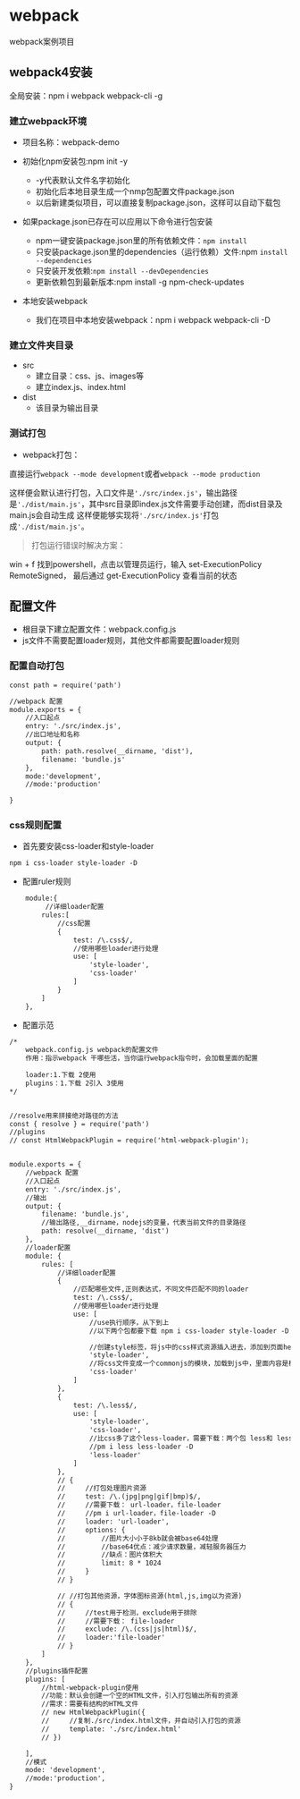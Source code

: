 # webpack

webpack案例项目

## webpack4安装

全局安装：npm i webpack webpack-cli -g

### 建立webpack环境

+ 项目名称：webpack-demo

+ 初始化npm安装包:npm init -y
  - -y代表默认文件名字初始化
  - 初始化后本地目录生成一个nmp包配置文件package.json
  - 以后新建类似项目，可以直接复制package.json，这样可以自动下载包

+ 如果package.json已存在可以应用以下命令进行包安装
  - npm一键安装package.json里的所有依赖文件：`npm install`
  - 只安装package.json里的dependencies（运行依赖）文件:npm `install --dependencies`
  - 只安装开发依赖:`npm install --devDependencies`
  - 更新依赖包到最新版本:npm install -g npm-check-updates
  
+ 本地安装webpack
  - 我们在项目中本地安装webpack：npm i webpack webpack-cli -D

### 建立文件夹目录

+ src
  - 建立目录：css、js、images等
  - 建立index.js、index.html
+ dist
  - 该目录为输出目录



### 测试打包

+ webpack打包：

 直接运行`webpack --mode development`或者`webpack --mode production`

这样便会默认进行打包，入口文件是`'./src/index.js'`，输出路径是`'./dist/main.js'`，其中src目录即index.js文件需要手动创建，而dist目录及main.js会自动生成
这样便能够实现将`'./src/index.js'`打包成`'./dist/main.js'`。 

> 打包运行错误时解决方案：

win + f 找到powershell，点击以管理员运行，输入 set-ExecutionPolicy RemoteSigned，
最后通过 get-ExecutionPolicy 查看当前的状态

## 配置文件

+ 根目录下建立配置文件：webpack.config.js
+ js文件不需要配置loader规则，其他文件都需要配置loader规则


### 配置自动打包

```html
const path = require('path')

//webpack 配置
module.exports = {    
    //入口起点
    entry: './src/index.js',
    //出口地址和名称
    output: {
        path: path.resolve(__dirname, 'dist'),
        filename: 'bundle.js'
    },
    mode:'development',
	//mode:'production'

}
```

### css规则配置

+ 首先要安装css-loader和style-loader

````html
npm i css-loader style-loader -D
````

+ 配置ruler规则

````html
    module:{
         //详细loader配置
        rules:[
            //css配置
            {
                test: /\.css$/,
                //使用哪些loader进行处理
                use: [
                    'style-loader',
                    'css-loader'
                ]  
            }
        ]
    },
````

+ 配置示范

```html
/*
    webpack.config.js webpack的配置文件
    作用：指示webpack 干哪些活，当你运行webpack指令时，会加载里面的配置
    
    loader:1.下载 2使用
    plugins：1.下载 2引入 3使用
*/


//resolve用来拼接绝对路径的方法
const { resolve } = require('path')
//plugins
// const HtmlWebpackPlugin = require('html-webpack-plugin');


module.exports = {
    //webpack 配置
    //入口起点
    entry: './src/index.js',
    //输出
    output: {
        filename: 'bundle.js',
        //输出路径,__dirname，nodejs的变量，代表当前文件的目录路径
        path: resolve(__dirname, 'dist')
    },
    //loader配置
    module: {
        rules: [
            //详细loader配置
            {
                //匹配哪些文件,正则表达式，不同文件匹配不同的loader
                test: /\.css$/,
                //使用哪些loader进行处理
                use: [
                    //use执行顺序，从下到上
                    //以下两个包都要下载 npm i css-loader style-loader -D

                    //创建style标签，将js中的css样式资源插入进去，添加到页面head中生效
                    'style-loader',
                    //将css文件变成一个commonjs的模块，加载到js中，里面内容是样式字符串
                    'css-loader'
                ]
            },
            {
                test: /\.less$/,
                use: [
                    'style-loader',
                    'css-loader',
                    //比css多了这个less-loader，需要下载：两个包 less和 less-loader
                    //pm i less less-loader -D
                    'less-loader'
                ]
            },
            // {
            //     //打包处理图片资源
            //     test: /\.(jpg|png|gif|bmp)$/,
            //     //需要下载： url-loader，file-loader
            //     //pm i url-loader，file-loader -D
            //     loader: 'url-loader',
            //     options: {
            //         //图片大小小于8kb就会被base64处理
            //         //base64优点：减少请求数量，减轻服务器压力
            //         //缺点：图片体积大
            //         limit: 8 * 1024
            //     }
            // }

            // //打包其他资源，字体图标资源(html,js,img以为资源)
            // {
            //     //test用于检测，exclude用于排除
            //     //需要下载： file-loader
            //     exclude: /\.(css|js|html)$/,
            //     loader:'file-loader'
            // }
        ]
    },
    //plugins插件配置
    plugins: [
        //html-webpack-plugin使用
        //功能：默认会创建一个空的HTML文件，引入打包输出所有的资源
        //需求：需要有结构的HTML文件
        // new HtmlWebpackPlugin({
        //     //复制./src/index.html文件，并自动引入打包的资源
        //     template: './src/index.html'
        // })

    ],
    //模式
    mode: 'development',
    //mode:'production',
}
```
